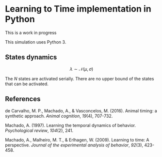 # Learning to Time implementation in Python

This is a work in progress

This simulation uses Python 3.

## States dynamics

$$\lambda \sim \mathcal{N} (\mu, \sigma)$$

The $N$ states are activated serially. There are no upper bound of the states that can be activated. 

## References

de Carvalho, M. P., Machado, A., & Vasconcelos, M. (2016). Animal timing: a synthetic approach. *Animal cognition*, *19*(4), 707-732.

Machado, A. (1997). Learning the temporal dynamics of behavior. *Psychological review*, *104*(2), 241.

Machado, A., Malheiro, M. T., & Erlhagen, W. (2009). Learning to time: A perspective. *Journal of the experimental analysis of behavior*, *92*(3), 423-458.

